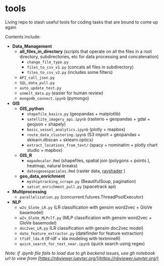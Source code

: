 # tools
Living repo to stash useful tools for coding tasks that are bound to come up again

Contents include:
* __Data_Management__
    * __all_files_in_directory__ (scripts that operate on all the files in a root directory, subdirectories, etc for data processing and concatenation)
      * `change_file_type.py`  
      * `files_to_csv_v1.py`  (concats all files in subdirectory)
      * `files_to_csv_v2.py`  (includes some filters)
    * `API_call_json.py`
    * `SQL_data_pull.py`
    * `auto_update_test.py`
    * `unmelt_data.py`  (easier for human review)
    * `mongodb_connect.ipynb` (pymongo)
* __GIS__
    * __GIS_python__
      * `shapefile_basics.py`  (geopandas + matplotlib)
      * `satellite_imagery_api.ipynb`  (rasterio + geopandas + gdal + geojson + shapely)
      * `basic_vessel_analytics.ipynb`  (plotly + mapbox)
      * `route_data_clustering.ipynb`  (S3 import + geopandas + sklearn.dbscan + sklearn.optics)
      * `extract_locations_from_text/`   (spacy + nominatim + plotly chart studio + mapbox)
    * __GIS_R__
      * `mapadecalor.Rmd`  (shapefiles, spatial join (polygons + points ), heatmap, natural breaks)
      * `datosgeoespaciales.Rmd`  (raster data, [rayshader](https://www.rayshader.com/) )
    * __geo_data_enrichment__
      * `myshiptracking_scrape.py` (BeautifulSoup, pagination)
      * `satcat_enrichment_pull.py` (spacetrack api)
* __Multiprocessing__
    * `parallelization.py`  (concurrent.futures.ThreadPoolExecutor)
* __NLP__
    * `w2v_GloVe_LR.py`  (LR classification with gensim word2vec + GloVe basemodel)
    * `w2v_GloVe_MLPclf.py`  (MLP classification with gensim word2vec + GloVe basemodel)
    * `doc2vec_LR.py`  (LR classification with gensim doc2vec model)
    * `date_feature_extractor.py`  (datefinder for feature extraction)
    * `tfidf_lda.R`   (tf-idf + lda modeling with textmineR)
    * `quick_search_for_text_near.ipynb` (quick search using regex)


_Note: if .ipynb file fails to load due to gh backend issues, use gh notebook url to view from [https://nbviewer.jupyter.org/](https://nbviewer.jupyter.org/)_
